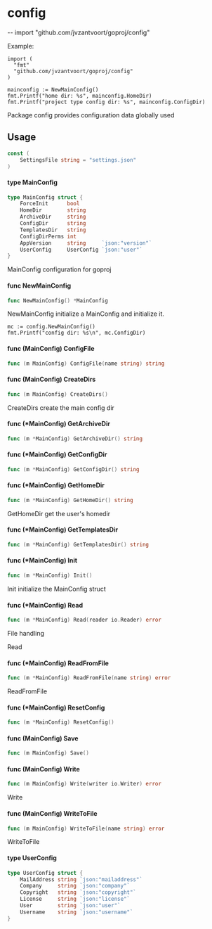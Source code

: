 # config
--
    import "github.com/jvzantvoort/goproj/config"

Example:

    import (
      "fmt"
      "github.com/jvzantvoort/goproj/config"
    )

    mainconfig := NewMainConfig()
    fmt.Printf("home dir: %s", mainconfig.HomeDir)
    fmt.Printf("project type config dir: %s", mainconfig.ConfigDir)

Package config provides configuration data globally used

## Usage

```go
const (
	SettingsFile string = "settings.json"
)
```

#### type MainConfig

```go
type MainConfig struct {
	ForceInit      bool
	HomeDir        string
	ArchiveDir     string
	ConfigDir      string
	TemplatesDir   string
	ConfigDirPerms int
	AppVersion     string     `json:"version"`
	UserConfig     UserConfig `json:"user"`
}
```

MainConfig configuration for goproj

#### func  NewMainConfig

```go
func NewMainConfig() *MainConfig
```
NewMainConfig initialize a MainConfig and initialize it.

    mc := config.NewMainConfig()
    fmt.Printf("config dir: %s\n", mc.ConfigDir)

#### func (MainConfig) ConfigFile

```go
func (m MainConfig) ConfigFile(name string) string
```

#### func (MainConfig) CreateDirs

```go
func (m MainConfig) CreateDirs()
```
CreateDirs create the main config dir

#### func (*MainConfig) GetArchiveDir

```go
func (m *MainConfig) GetArchiveDir() string
```

#### func (*MainConfig) GetConfigDir

```go
func (m *MainConfig) GetConfigDir() string
```

#### func (*MainConfig) GetHomeDir

```go
func (m *MainConfig) GetHomeDir() string
```
GetHomeDir get the user's homedir

#### func (*MainConfig) GetTemplatesDir

```go
func (m *MainConfig) GetTemplatesDir() string
```

#### func (*MainConfig) Init

```go
func (m *MainConfig) Init()
```
Init initialize the MainConfig struct

#### func (*MainConfig) Read

```go
func (m *MainConfig) Read(reader io.Reader) error
```
File handling

Read

#### func (*MainConfig) ReadFromFile

```go
func (m *MainConfig) ReadFromFile(name string) error
```
ReadFromFile

#### func (*MainConfig) ResetConfig

```go
func (m *MainConfig) ResetConfig()
```

#### func (MainConfig) Save

```go
func (m MainConfig) Save()
```

#### func (MainConfig) Write

```go
func (m MainConfig) Write(writer io.Writer) error
```
Write

#### func (MainConfig) WriteToFile

```go
func (m MainConfig) WriteToFile(name string) error
```
WriteToFile

#### type UserConfig

```go
type UserConfig struct {
	MailAddress string `json:"mailaddress"`
	Company     string `json:"company"`
	Copyright   string `json:"copyright"`
	License     string `json:"license"`
	User        string `json:"user"`
	Username    string `json:"username"`
}
```
